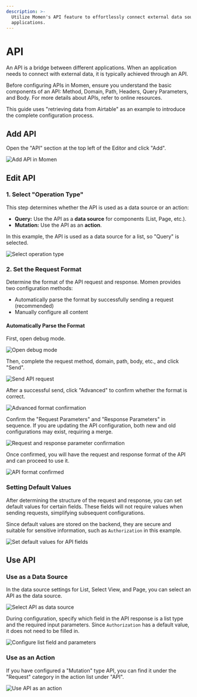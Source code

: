 ```yaml
---
description: >-
  Utilize Momen's API feature to effortlessly connect external data sources and
  applications.
---
```


# API

An API is a bridge between different applications. When an application needs to connect with external data, it is typically achieved through an API.

Before configuring APIs in Momen, ensure you understand the basic components of an API: Method, Domain, Path, Headers, Query Parameters, and Body. For more details about APIs, refer to online resources.

This guide uses "retrieving data from Airtable" as an example to introduce the complete configuration process.

## Add API

Open the "API" section at the top left of the Editor and click "Add".

![Add API in Momen](../.gitbook/assets/data/data_api0.png)

## Edit API

### 1. Select "Operation Type"

This step determines whether the API is used as a data source or an action:

- **Query:** Use the API as a **data source** for components (List, Page, etc.).
- **Mutation:** Use the API as an **action**.

In this example, the API is used as a data source for a list, so "Query" is selected.

![Select operation type](../.gitbook/assets/data/data_api1.png)

### 2. Set the Request Format

Determine the format of the API request and response. Momen provides two configuration methods:

- Automatically parse the format by successfully sending a request (recommended)
- Manually configure all content

#### Automatically Parse the Format

First, open debug mode.

![Open debug mode](../.gitbook/assets/data/data_api2.png)

Then, complete the request method, domain, path, body, etc., and click "Send".

![Send API request](../.gitbook/assets/data/data_api3.png)

After a successful send, click "Advanced" to confirm whether the format is correct.

![Advanced format confirmation](../.gitbook/assets/data/data_api4.png)

Confirm the "Request Parameters" and "Response Parameters" in sequence. If you are updating the API configuration, both new and old configurations may exist, requiring a merge.

![Request and response parameter confirmation](../.gitbook/assets/data/data_api5.png)

Once confirmed, you will have the request and response format of the API and can proceed to use it.

![API format confirmed](../.gitbook/assets/data/data_api6.png)

### Setting Default Values

After determining the structure of the request and response, you can set default values for certain fields. These fields will not require values when sending requests, simplifying subsequent configurations.

Since default values are stored on the backend, they are secure and suitable for sensitive information, such as `Authorization` in this example.

![Set default values for API fields](../.gitbook/assets/image%20(26).png)

## Use API

### Use as a Data Source

In the data source settings for List, Select View, and Page, you can select an API as the data source.

![Select API as data source](../.gitbook/assets/data/data_api7.png)

During configuration, specify which field in the API response is a list type and the required input parameters. Since `Authorization` has a default value, it does not need to be filled in.

![Configure list field and parameters](../.gitbook/assets/image%20(27).png)

### Use as an Action

If you have configured a "Mutation" type API, you can find it under the "Request" category in the action list under "API".

![Use API as an action](../.gitbook/assets/data/data_api9.png)
